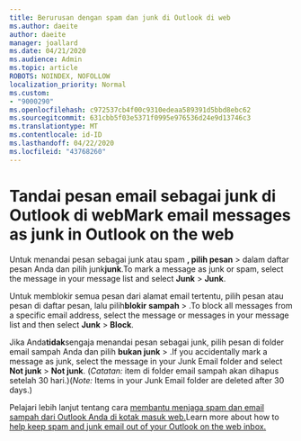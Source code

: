 ```yaml
---
title: Berurusan dengan spam dan junk di Outlook di web
ms.author: daeite
author: daeite
manager: joallard
ms.date: 04/21/2020
ms.audience: Admin
ms.topic: article
ROBOTS: NOINDEX, NOFOLLOW
localization_priority: Normal
ms.custom:
- "9000290"
ms.openlocfilehash: c972537cb4f00c9310edeaa589391d5bbd8ebc62
ms.sourcegitcommit: 631cbb5f03e5371f0995e976536d24e9d13746c3
ms.translationtype: MT
ms.contentlocale: id-ID
ms.lasthandoff: 04/22/2020
ms.locfileid: "43768260"
---
```

# <a name="mark-email-messages-as-junk-in-outlook-on-the-web"></a><span data-ttu-id="4e053-102">Tandai pesan email sebagai junk di Outlook di web</span><span class="sxs-lookup"><span data-stu-id="4e053-102">Mark email messages as junk in Outlook on the web</span></span>

<span data-ttu-id="4e053-103">Untuk menandai pesan sebagai junk atau spam **, pilih pesan** > dalam daftar pesan Anda dan pilih junk**junk**.</span><span class="sxs-lookup"><span data-stu-id="4e053-103">To mark a message as junk or spam, select the message in your message list and select **Junk** > **Junk**.</span></span>

<span data-ttu-id="4e053-104">Untuk memblokir semua pesan dari alamat email tertentu, pilih pesan atau pesan di daftar pesan, lalu pilih**blokir** **sampah** > .</span><span class="sxs-lookup"><span data-stu-id="4e053-104">To block all messages from a specific email address, select the message or messages in your message list and then select **Junk** > **Block**.</span></span>

<span data-ttu-id="4e053-105">Jika Anda**tidak**sengaja menandai pesan sebagai junk, pilih pesan di folder email sampah Anda dan pilih **bukan junk** > .</span><span class="sxs-lookup"><span data-stu-id="4e053-105">If you accidentally mark a message as junk, select the message in your Junk Email folder and select **Not junk** > **Not junk**.</span></span> <span data-ttu-id="4e053-106">(*Catatan:* item di folder email sampah akan dihapus setelah 30 hari.)</span><span class="sxs-lookup"><span data-stu-id="4e053-106">(*Note:* Items in your Junk Email folder are deleted after 30 days.)</span></span>

<span data-ttu-id="4e053-107">Pelajari lebih lanjut tentang cara [membantu menjaga spam dan email sampah dari Outlook Anda di kotak masuk web.](https://support.office.com/article/db786e79-54e2-40cc-904f-d89d57b7f41d)</span><span class="sxs-lookup"><span data-stu-id="4e053-107">Learn more about how to [help keep spam and junk email out of your Outlook on the web inbox.](https://support.office.com/article/db786e79-54e2-40cc-904f-d89d57b7f41d)</span></span>
